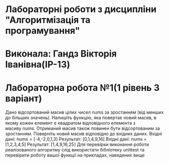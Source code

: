 # Лабораторні роботи з дисципліни "Алгоритмізація та програмування"
# Виконала: Гандз Вікторія Іванівна(ІР-13)
# Лабораторна робота №1(1 рівень 3 варіант)

Дано відсортований масив цілих чисел nums за зростанням (від менших до більших значень).
Напишіть функцію, яка повертає новий масив, в якому кожен елемент є квадратом
відповідного елемента з масиву nums. Отриманий масив також повинен бути відсортованим
за зростанням.
Поверніть новий масив відповідно до вхідних даних.
Вхідні дані: nums = [-4,-2,0,1,3] Результат: [0,1,4,9,16]
Вхідні дані: nums = [1,2,3,4,5] Результат: [1,4,9,16,25]
Для перевірки виконання роботи реалізованого алгоритму слід використати
бібліотеку unittest та перевірити роботу вашої функції на прикладах, наведених вище 